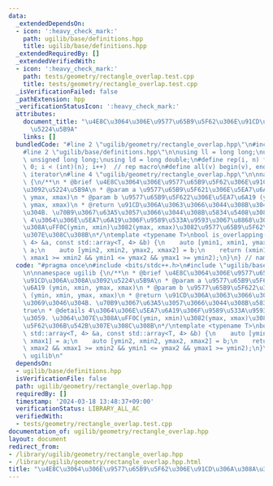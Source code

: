 ```yaml
---
data:
  _extendedDependsOn:
  - icon: ':heavy_check_mark:'
    path: ugilib/base/definitions.hpp
    title: ugilib/base/definitions.hpp
  _extendedRequiredBy: []
  _extendedVerifiedWith:
  - icon: ':heavy_check_mark:'
    path: tests/geometry/rectangle_overlap.test.cpp
    title: tests/geometry/rectangle_overlap.test.cpp
  _isVerificationFailed: false
  _pathExtension: hpp
  _verificationStatusIcon: ':heavy_check_mark:'
  attributes:
    document_title: "\u4E8C\u3064\u306E\u9577\u65B9\u5F62\u306E\u91CD\u306A\u308A\u3092\
      \u5224\u5B9A"
    links: []
  bundledCode: "#line 2 \"ugilib/geometry/rectangle_overlap.hpp\"\n#include <bits/stdc++.h>\n\
    #line 2 \"ugilib/base/definitions.hpp\"\n\nusing ll = long long;\nusing ull =\
    \ unsigned long long;\nusing ld = long double;\n#define rep(i, n) for(int i =\
    \ 0; i < (int)(n); i++)  // rep macro\n#define all(v) begin(v), end(v)  // all\
    \ iterator\n#line 4 \"ugilib/geometry/rectangle_overlap.hpp\"\n\nnamespace ugilib\
    \ {\n/**\n * @brief \u4E8C\u3064\u306E\u9577\u65B9\u5F62\u306E\u91CD\u306A\u308A\
    \u3092\u5224\u5B9A\n * @param a \u9577\u65B9\u5F621\u306E\u5EA7\u6A19 (ymin, xmin,\
    \ ymax, xmax)\n * @param b \u9577\u65B9\u5F622\u306E\u5EA7\u6A19 (ymin, xmin,\
    \ ymax, xmax)\n * @return \u91CD\u306A\u3063\u3066\u3044\u308B\u304B\u3069\u3046\
    \u304B. \u70B9\u3067\u63A5\u3057\u3066\u3044\u308B\u5834\u5408\u3082true\n * @details\
    \ 4\u3064\u306E\u5EA7\u6A19\u306F\u9589\u533A\u9593\u3067\u8868\u3059. \u3064\u307E\
    \u308A\uFF0C(ymin, xmin)\u3082(ymax, xmax)\u3082\u9577\u65B9\u5F62\u306B\u542B\
    \u307E\u308C\u308B\n*/\ntemplate <typename T>\nbool is_overlapping(const std::array<T,\
    \ 4> &a, const std::array<T, 4> &b) {\n    auto [ymin1, xmin1, ymax1, xmax1] =\
    \ a;\n    auto [ymin2, xmin2, ymax2, xmax2] = b;\n    return (xmin1 <= xmax2 &&\
    \ xmax1 >= xmin2 && ymin1 <= ymax2 && ymax1 >= ymin2);\n}\n} // namespace ugilib\n"
  code: "#pragma once\n#include <bits/stdc++.h>\n#include \"ugilib/base/definitions.hpp\"\
    \n\nnamespace ugilib {\n/**\n * @brief \u4E8C\u3064\u306E\u9577\u65B9\u5F62\u306E\
    \u91CD\u306A\u308A\u3092\u5224\u5B9A\n * @param a \u9577\u65B9\u5F621\u306E\u5EA7\
    \u6A19 (ymin, xmin, ymax, xmax)\n * @param b \u9577\u65B9\u5F622\u306E\u5EA7\u6A19\
    \ (ymin, xmin, ymax, xmax)\n * @return \u91CD\u306A\u3063\u3066\u3044\u308B\u304B\
    \u3069\u3046\u304B. \u70B9\u3067\u63A5\u3057\u3066\u3044\u308B\u5834\u5408\u3082\
    true\n * @details 4\u3064\u306E\u5EA7\u6A19\u306F\u9589\u533A\u9593\u3067\u8868\
    \u3059. \u3064\u307E\u308A\uFF0C(ymin, xmin)\u3082(ymax, xmax)\u3082\u9577\u65B9\
    \u5F62\u306B\u542B\u307E\u308C\u308B\n*/\ntemplate <typename T>\nbool is_overlapping(const\
    \ std::array<T, 4> &a, const std::array<T, 4> &b) {\n    auto [ymin1, xmin1, ymax1,\
    \ xmax1] = a;\n    auto [ymin2, xmin2, ymax2, xmax2] = b;\n    return (xmin1 <=\
    \ xmax2 && xmax1 >= xmin2 && ymin1 <= ymax2 && ymax1 >= ymin2);\n}\n} // namespace\
    \ ugilib\n"
  dependsOn:
  - ugilib/base/definitions.hpp
  isVerificationFile: false
  path: ugilib/geometry/rectangle_overlap.hpp
  requiredBy: []
  timestamp: '2024-03-18 13:48:37+09:00'
  verificationStatus: LIBRARY_ALL_AC
  verifiedWith:
  - tests/geometry/rectangle_overlap.test.cpp
documentation_of: ugilib/geometry/rectangle_overlap.hpp
layout: document
redirect_from:
- /library/ugilib/geometry/rectangle_overlap.hpp
- /library/ugilib/geometry/rectangle_overlap.hpp.html
title: "\u4E8C\u3064\u306E\u9577\u65B9\u5F62\u306E\u91CD\u306A\u308A\u3092\u5224\u5B9A"
---
```

